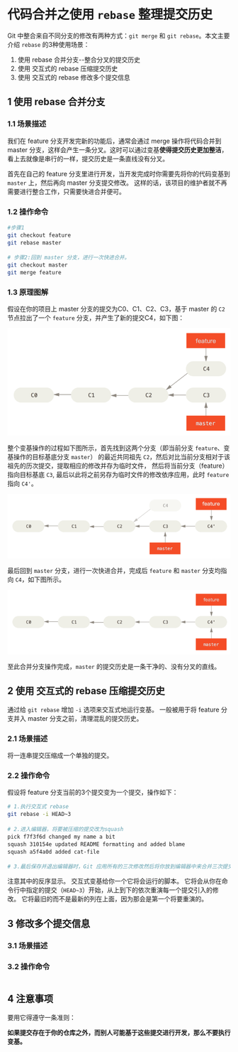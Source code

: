 # 代码合并之使用 `rebase` 整理提交历史

Git 中整合来自不同分支的修改有两种方式：`git merge` 和 `git rebase`。本文主要介绍 `rebase` 的3种使用场景：

1. 使用 rebase 合并分支--整合分叉的提交历史
2. 使用 交互式的 rebase 压缩提交历史
3. 使用 交互式的 rebase 修改多个提交信息

## 1 使用 rebase 合并分支

### 1.1 场景描述

我们在 feature 分支开发完新的功能后，通常会通过 merge 操作将代码合并到 master 分支，这样会产生一条分叉。这时可以通过变基**使得提交历史更加整洁**，看上去就像是串行的一样，提交历史是一条直线没有分叉。

首先在自己的 feature 分支里进行开发，当开发完成时你需要先将你的代码变基到 `master` 上，然后再向 master 分支提交修改。 这样的话，该项目的维护者就不再需要进行整合工作，只需要快进合并便可。

### 1.2 操作命令

```bash
#步骤1
git checkout feature
git rebase master

# 步骤2:回到 master 分支，进行一次快进合并。
git checkout master
git merge feature
```

### 1.3 原理图解

假设在你的项目上 master 分支的提交为C0、C1、C2、C3，基于 master 的 `C2` 节点拉出了一个 `feature` 分支，并产生了新的提交C4，如下图：

![16-1](./images/16-1.png)

整个变基操作的过程如下图所示，首先找到这两个分支（即当前分支 `feature`、变基操作的目标基底分支 `master`） 的最近共同祖先 `C2`，然后对比当前分支相对于该祖先的历次提交，提取相应的修改并存为临时文件， 然后将当前分支（feature）指向目标基底 `C3`, 最后以此将之前另存为临时文件的修改依序应用，此时 `feature` 指向 `C4'`。 



![16-2](./images/16-2.png)

最后回到 `master` 分支，进行一次快进合并，完成后 `feature` 和 `master` 分支均指向 `C4`，如下图所示。

![16-3](./images/16-3.png)

至此合并分支操作完成，`master` 的提交历史是一条干净的、没有分叉的直线。

## 2 使用 交互式的 rebase 压缩提交历史

通过给 `git rebase` 增加 `-i` 选项来交互式地运行变基。 一般被用于将 feature 分支并入 master 分支之前，清理混乱的提交历史。

### 2.1 场景描述

将一连串提交压缩成一个单独的提交。

### 2.2 操作命令

假设将 feature 分支当前的3个提交变为一个提交，操作如下：

```bash
# 1.执行交互式 rebase
git rebase -i HEAD~3

# 2.进入编辑器，将要被压缩的提交改为squash
pick f7f3f6d changed my name a bit
squash 310154e updated README formatting and added blame
squash a5f4a0d added cat-file

# 3.最后保存并退出编辑器时，Git 应用所有的三次修改然后将你放到编辑器中来合并三次提交信息：
```

注意其中的反序显示。 交互式变基给你一个它将会运行的脚本。 它将会从你在命令行中指定的提交（`HEAD~3`）开始，从上到下的依次重演每一个提交引入的修改。 它将最旧的而不是最新的列在上面，因为那会是第一个将要重演的。

## 3 修改多个提交信息

### 3.1 场景描述

### 3.2 操作命令

```bash

```



## 4 注意事项

要用它得遵守一条准则：

**如果提交存在于你的仓库之外，而别人可能基于这些提交进行开发，那么不要执行变基。**

